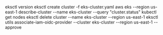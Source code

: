 eksctl version
eksctl create cluster -f eks-cluster.yaml
aws eks --region us-east-1 describe-cluster --name eks-cluster --query "cluster.status"
kubectl get nodes
eksctl delete cluster --name eks-cluster --region us-east-1
eksctl utils associate-iam-oidc-provider --cluster eks-cluster --region us-east-1 --approve
